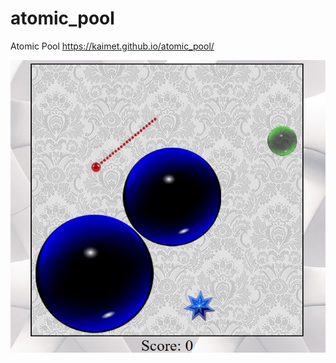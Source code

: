 # atomic_pool
Atomic Pool  https://kaimet.github.io/atomic_pool/

![game screenshot](img/atomic_pool_pic.jpg)
